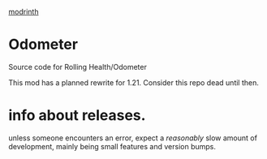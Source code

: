[modrinth](https://modrinth.com/mod/rolling-health)
# Odometer
Source code for Rolling Health/Odometer

This mod has a planned rewrite for 1.21. Consider this repo dead until then.

# info about releases.
unless someone encounters an error, expect a _reasonably_ slow amount of development, mainly being small features and version bumps.
